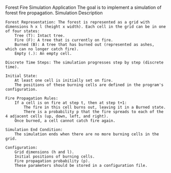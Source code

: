 Forest Fire Simulation Application
The goal is to implement a simulation of forest fire propagation. 
Simulation Description

    Forest Representation: The forest is represented as a grid with dimensions h x l (height x width). Each cell in the grid can be in one of four states:
        Tree (T): Intact tree.
        Fire (F): A tree that is currently on fire.
        Burned (B): A tree that has burned out (represented as ashes, which can no longer catch fire).
        Empty (.): An empty cell.

    Discrete Time Steps: The simulation progresses step by step (discrete time).

    Initial State:
        At least one cell is initially set on fire.
        The positions of these burning cells are defined in the program's configuration.

    Fire Propagation Rules:
        If a cell is on fire at step t, then at step t+1:
            The fire in this cell burns out, leaving it in a Burned state.
            There is a probability p that the fire spreads to each of the 4 adjacent cells (up, down, left, and right).
        Once burned, a cell cannot catch fire again.

    Simulation End Condition:
        The simulation ends when there are no more burning cells in the grid.

    Configuration:
        Grid dimensions (h and l).
        Initial positions of burning cells.
        Fire propagation probability (p).
        These parameters should be stored in a configuration file.
